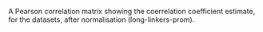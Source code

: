 
A Pearson correlation matrix showing the coerrelation coefficient estimate,
for the datasets, after normalisation (long-linkers-prom). 
